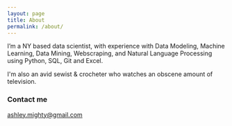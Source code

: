```yaml
---
layout: page
title: About
permalink: /about/
---
```


I’m a NY based data scientist, with experience with Data Modeling, Machine Learning, Data Mining, Webscraping, and Natural Language Processing using Python, SQL, Git and Excel.

I'm also an avid sewist & crocheter who watches an obscene amount of television.

### Contact me

[ashley.mighty@gmail.com](mailto:ashley.mighty@gmail.com)
